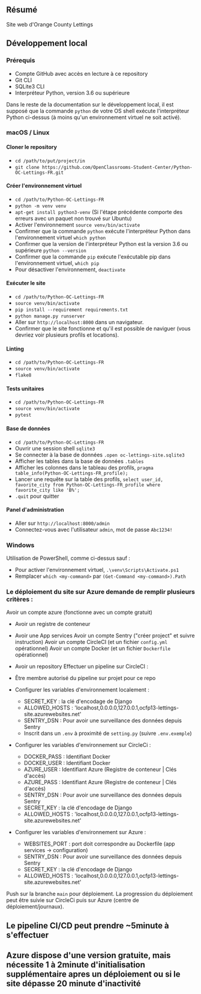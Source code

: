 ## Résumé

Site web d'Orange County Lettings

## Développement local

### Prérequis

- Compte GitHub avec accès en lecture à ce repository
- Git CLI
- SQLite3 CLI
- Interpréteur Python, version 3.6 ou supérieure

Dans le reste de la documentation sur le développement local, il est supposé que la commande `python` de votre OS shell exécute l'interpréteur Python ci-dessus (à moins qu'un environnement virtuel ne soit activé).

### macOS / Linux

#### Cloner le repository

- `cd /path/to/put/project/in`
- `git clone https://github.com/OpenClassrooms-Student-Center/Python-OC-Lettings-FR.git`

#### Créer l'environnement virtuel

- `cd /path/to/Python-OC-Lettings-FR`
- `python -m venv venv`
- `apt-get install python3-venv` (Si l'étape précédente comporte des erreurs avec un paquet non trouvé sur Ubuntu)
- Activer l'environnement `source venv/bin/activate`
- Confirmer que la commande `python` exécute l'interpréteur Python dans l'environnement virtuel
`which python`
- Confirmer que la version de l'interpréteur Python est la version 3.6 ou supérieure `python --version`
- Confirmer que la commande `pip` exécute l'exécutable pip dans l'environnement virtuel, `which pip`
- Pour désactiver l'environnement, `deactivate`

#### Exécuter le site

- `cd /path/to/Python-OC-Lettings-FR`
- `source venv/bin/activate`
- `pip install --requirement requirements.txt`
- `python manage.py runserver`
- Aller sur `http://localhost:8000` dans un navigateur.
- Confirmer que le site fonctionne et qu'il est possible de naviguer (vous devriez voir plusieurs profils et locations).

#### Linting

- `cd /path/to/Python-OC-Lettings-FR`
- `source venv/bin/activate`
- `flake8`

#### Tests unitaires

- `cd /path/to/Python-OC-Lettings-FR`
- `source venv/bin/activate`
- `pytest`

#### Base de données

- `cd /path/to/Python-OC-Lettings-FR`
- Ouvrir une session shell `sqlite3`
- Se connecter à la base de données `.open oc-lettings-site.sqlite3`
- Afficher les tables dans la base de données `.tables`
- Afficher les colonnes dans le tableau des profils, `pragma table_info(Python-OC-Lettings-FR_profile);`
- Lancer une requête sur la table des profils, `select user_id, favorite_city from
  Python-OC-Lettings-FR_profile where favorite_city like 'B%';`
- `.quit` pour quitter

#### Panel d'administration

- Aller sur `http://localhost:8000/admin`
- Connectez-vous avec l'utilisateur `admin`, mot de passe `Abc1234!`

### Windows

Utilisation de PowerShell, comme ci-dessus sauf :

- Pour activer l'environnement virtuel, `.\venv\Scripts\Activate.ps1` 
- Remplacer `which <my-command>` par `(Get-Command <my-command>).Path`

### Le déploiement du site sur Azure demande de remplir plusieurs critères :
Avoir un compte azure (fonctionne avec un compte gratuit)
  - Avoir un registre de conteneur
  - Avoir une App services
Avoir un compte Sentry ("créer project" et suivre instruction)
Avoir un compte CircleCI (et un fichier `config.yml` opérationnel)
Avoir un compte Docker (et un fichier `Dockerfile` opérationnel)
  - Avoir un repository
Effectuer un pipeline sur CircleCI :
  - Être membre autorisé du pipeline sur projet pour ce repo
  - Configurer les variables d'environnement localement :
    - SECRET_KEY : la clé d'encodage de Django
    - ALLOWED_HOSTS : 'localhost,0.0.0.0,127.0.0.1,ocfp13-lettings-site.azurewebsites.net'
    - SENTRY_DSN : Pour avoir une surveillance des données depuis Sentry
    - Inscrit dans un `.env` à proximité de `setting.py` (suivre `.env.exemple`)
    
  - Configurer les variables d'environnement sur CircleCi :
    - DOCKER_PASS : Identifiant Docker
    - DOCKER_USER : Identifiant Docker
    - AZURE_USER : Identifiant Azure (Registre de conteneur | Clés d'accès)
    - AZURE_PASS : Identifiant Azure (Registre de conteneur | Clés d'accès)
    - SENTRY_DSN : Pour avoir une surveillance des données depuis Sentry
    - SECRET_KEY : la clé d'encodage de Django
    - ALLOWED_HOSTS : 'localhost,0.0.0.0,127.0.0.1,ocfp13-lettings-site.azurewebsites.net'

  - Configurer les variables d'environnement sur Azure :
    - WEBSITES_PORT : port doit correspondre au Dockerfile (app services -> configuration)
    - SENTRY_DSN : Pour avoir une surveillance des données depuis Sentry
    - SECRET_KEY : la clé d'encodage de Django
    - ALLOWED_HOSTS : 'localhost,0.0.0.0,127.0.0.1,ocfp13-lettings-site.azurewebsites.net'

Push sur la branche `main` pour déploiement.
La progression du déploiement peut être suivie sur CircleCi puis sur Azure (centre de déploiement/journaux).

## Le pipeline CI/CD peut prendre ~5minute à s'effectuer
## Azure dispose d'une version gratuite, mais nécessite 1 à 2minute d'initialisation supplémentaire apres un déploiement ou si le site dépasse 20 minute d'inactivité